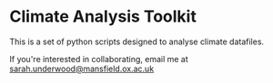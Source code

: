 # Climate Analysis Toolkit

This is a set of python scripts designed to analyse climate datafiles.

If you're interested in collaborating, email me at sarah.underwood@mansfield.ox.ac.uk

